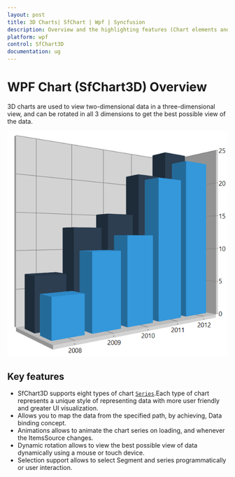 ```yaml
---
layout: post
title: 3D Charts| SfChart | Wpf | Syncfusion
description: Overview and the highlighting features (Chart elements and interactive features) of the Essential WPF Chart (SfChart3D)
platform: wpf
control: SfChart3D
documentation: ug
---
```


# WPF Chart (SfChart3D) Overview 

3D charts are used to view two-dimensional data in a three-dimensional view, and can be rotated in all 3 dimensions to get the best possible view of the data.

![WPF Chart support SfChart3D](3D-Charts_images/Charts-3D.png)


## Key features

* SfChart3D supports eight types of chart [`Series`](https://help.syncfusion.com/cr/cref_files/wpf/Syncfusion.SfChart.WPF~Syncfusion.UI.Xaml.Charts.SfChart3D~Series.html).Each type of chart represents a unique style of representing data with more user friendly and greater UI visualization.
* Allows you to map the data from the specified path, by achieving, Data binding concept.
* Animations allows to animate the chart series on loading, and whenever the ItemsSource changes.
* Dynamic rotation allows to view the best possible view of data dynamically using a mouse or touch device.
* Selection support allows to select Segment and series programmatically or user interaction.

